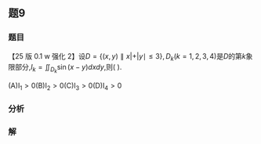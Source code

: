 ## 题9
### 题目
【25 版 0.1 w 强化 2】设$D = \{ ( {x, y}) \parallel x| +| y \mid   \leq  3\} ,{D}_{k}( {k = 1,2,3,4})$是$D$的第$k$象限部分,${I}_{k} = {\iint }_{{D}_{k}}\sin ( {x - y}) {dxdy}$,则(   ).

(A)${\mathrm{I}}_{1} > 0$(B)${\mathrm{I}}_{2} > 0$(C)${\mathrm{I}}_{3} > 0$(D)${\mathrm{I}}_{4} > 0$
### 分析

### 解